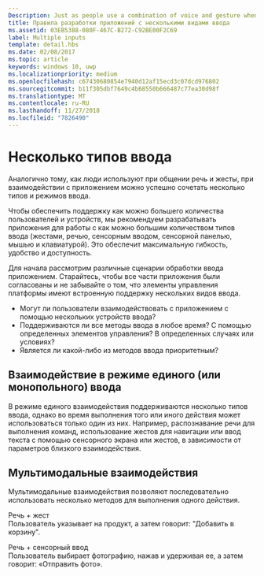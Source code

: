 ```yaml
---
Description: Just as people use a combination of voice and gesture when communicating with each other, multiple types and modes of input can also be useful when interacting with an app.
title: Правила разработки приложений с несколькими видами ввода
ms.assetid: 03EB5388-080F-467C-B272-C92BE00F2C69
label: Multiple inputs
template: detail.hbs
ms.date: 02/08/2017
ms.topic: article
keywords: windows 10, uwp
ms.localizationpriority: medium
ms.openlocfilehash: c67430680854e7940d12af15ecd3c07dcd976802
ms.sourcegitcommit: b11f305dbf7649c4b68550b666487c77ea30d98f
ms.translationtype: MT
ms.contentlocale: ru-RU
ms.lasthandoff: 11/27/2018
ms.locfileid: "7826490"
---
```

# <a name="multiple-inputs"></a>Несколько типов ввода


Аналогично тому, как люди используют при общении речь и жесты, при взаимодействии с приложением можно успешно сочетать несколько типов и режимов ввода.


Чтобы обеспечить поддержку как можно большего количества пользователей и устройств, мы рекомендуем разрабатывать приложения для работы с как можно большим количеством типов ввода (жестами, речью, сенсорным вводом, сенсорной панелью, мышью и клавиатурой). Это обеспечит максимальную гибкость, удобство и доступность.

Для начала рассмотрим различные сценарии обработки ввода приложением. Старайтесь, чтобы все части приложения были согласованы и не забывайте о том, что элементы управления платформы имеют встроенную поддержку нескольких видов ввода.

-   Могут ли пользователи взаимодействовать с приложением с помощью нескольких устройств ввода?
-   Поддерживаются ли все методы ввода в любое время? С помощью определенных элементов управления? В определенных случаях или условиях?
-   Является ли какой-либо из методов ввода приоритетным?

## <a name="single-or-exclusive-mode-interactions"></a>Взаимодействие в режиме единого (или монопольного) ввода


В режиме единого взаимодействия поддерживаются несколько типов ввода, однако во время выполнения того или иного действия может использоваться только один из них. Например, распознавание речи для выполнения команд, использование жестов для навигации или ввод текста с помощью сенсорного экрана или жестов, в зависимости от параметров близкого взаимодействия.

## <a name="multimodal-interactions"></a>Мультимодальные взаимодействия

Мультимодальные взаимодействия позволяют последовательно использовать несколько методов для выполнения одного действия.

Речь + жест  
Пользователь указывает на продукт, а затем говорит: "Добавить в корзину".

Речь + сенсорный ввод  
Пользователь выбирает фотографию, нажав и удерживая ее, а затем говорит: «Отправить фото».



